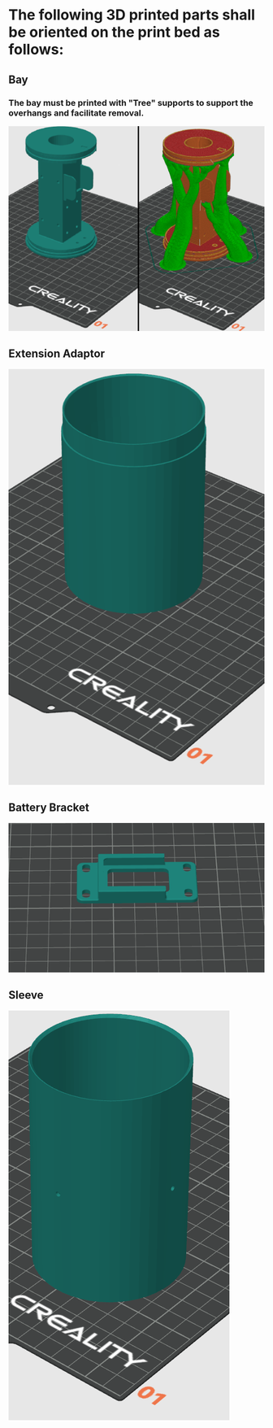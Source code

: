 # The following 3D printed parts shall be oriented on the print bed as follows:


## Bay
### The bay must be printed with "Tree" supports to support the overhangs and facilitate removal.
![Bay Image](https://github.com/cbpmckinney/ece568rockets/blob/fb42a9dbb96f43b8f04e912316f4e0bc21fd7fc7/CAD/Rocket/Avionics_Bay.png)

## Extension Adaptor
![Extension Adaptor](https://github.com/cbpmckinney/ece568rockets/blob/fb42a9dbb96f43b8f04e912316f4e0bc21fd7fc7/CAD/Rocket/Extension_Adaptor.png)

## Battery Bracket
![Extension Adaptor](https://github.com/cbpmckinney/ece568rockets/blob/fb42a9dbb96f43b8f04e912316f4e0bc21fd7fc7/CAD/Rocket/Battery_Bracket.png)

## Sleeve
![Extension Adaptor](https://github.com/cbpmckinney/ece568rockets/blob/fb42a9dbb96f43b8f04e912316f4e0bc21fd7fc7/CAD/Rocket/Sleeve.png)
